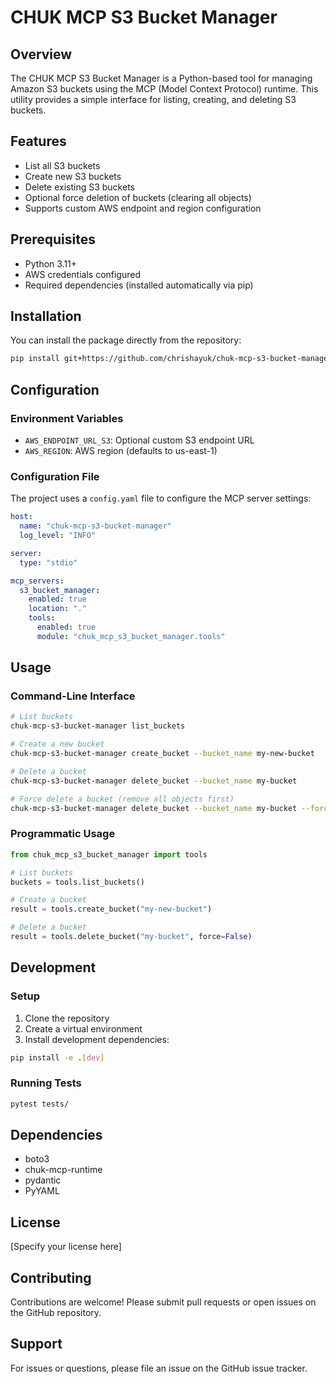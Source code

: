 # CHUK MCP S3 Bucket Manager

## Overview

The CHUK MCP S3 Bucket Manager is a Python-based tool for managing Amazon S3 buckets using the MCP (Model Context Protocol) runtime. This utility provides a simple interface for listing, creating, and deleting S3 buckets.

## Features

- List all S3 buckets
- Create new S3 buckets
- Delete existing S3 buckets
- Optional force deletion of buckets (clearing all objects)
- Supports custom AWS endpoint and region configuration

## Prerequisites

- Python 3.11+
- AWS credentials configured
- Required dependencies (installed automatically via pip)

## Installation

You can install the package directly from the repository:

```bash
pip install git+https://github.com/chrishayuk/chuk-mcp-s3-bucket-manager.git
```

## Configuration

### Environment Variables

- `AWS_ENDPOINT_URL_S3`: Optional custom S3 endpoint URL
- `AWS_REGION`: AWS region (defaults to us-east-1)

### Configuration File

The project uses a `config.yaml` file to configure the MCP server settings:

```yaml
host:
  name: "chuk-mcp-s3-bucket-manager"
  log_level: "INFO"

server:
  type: "stdio"

mcp_servers:
  s3_bucket_manager:
    enabled: true
    location: "."
    tools:
      enabled: true
      module: "chuk_mcp_s3_bucket_manager.tools"
```

## Usage

### Command-Line Interface

```bash
# List buckets
chuk-mcp-s3-bucket-manager list_buckets

# Create a new bucket
chuk-mcp-s3-bucket-manager create_bucket --bucket_name my-new-bucket

# Delete a bucket
chuk-mcp-s3-bucket-manager delete_bucket --bucket_name my-bucket

# Force delete a bucket (remove all objects first)
chuk-mcp-s3-bucket-manager delete_bucket --bucket_name my-bucket --force
```

### Programmatic Usage

```python
from chuk_mcp_s3_bucket_manager import tools

# List buckets
buckets = tools.list_buckets()

# Create a bucket
result = tools.create_bucket("my-new-bucket")

# Delete a bucket
result = tools.delete_bucket("my-bucket", force=False)
```

## Development

### Setup

1. Clone the repository
2. Create a virtual environment
3. Install development dependencies:

```bash
pip install -e .[dev]
```

### Running Tests

```bash
pytest tests/
```

## Dependencies

- boto3
- chuk-mcp-runtime
- pydantic
- PyYAML

## License

[Specify your license here]

## Contributing

Contributions are welcome! Please submit pull requests or open issues on the GitHub repository.

## Support

For issues or questions, please file an issue on the GitHub issue tracker.